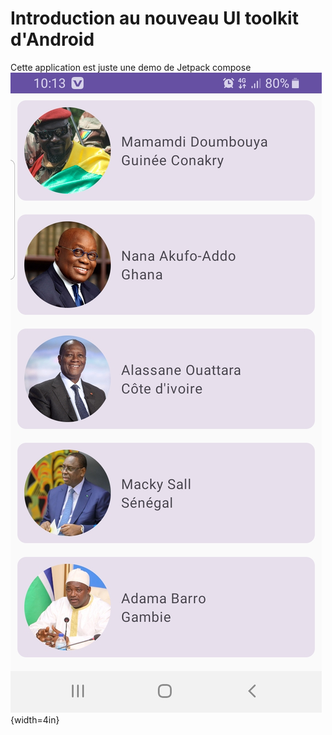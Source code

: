 # Introduction au nouveau UI toolkit d'Android 
Cette application est juste une demo de Jetpack compose 
![Liste presidents](screenshoots/compose.jpg){width=4in}



